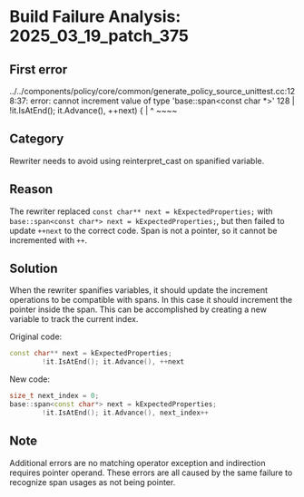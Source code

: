 # Build Failure Analysis: 2025_03_19_patch_375

## First error

../../components/policy/core/common/generate_policy_source_unittest.cc:128:37: error: cannot increment value of type 'base::span<const char *>'
  128 |        !it.IsAtEnd(); it.Advance(), ++next) {
      |                                     ^ ~~~~

## Category
Rewriter needs to avoid using reinterpret_cast on spanified variable.

## Reason
The rewriter replaced `const char** next = kExpectedProperties;` with `base::span<const char*> next = kExpectedProperties;`, but then failed to update `++next` to the correct code. Span is not a pointer, so it cannot be incremented with `++`.

## Solution
When the rewriter spanifies variables, it should update the increment operations to be compatible with spans. In this case it should increment the pointer inside the span. This can be accomplished by creating a new variable to track the current index.

Original code:
```c++
const char** next = kExpectedProperties;
        !it.IsAtEnd(); it.Advance(), ++next
```

New code:
```c++
size_t next_index = 0;
base::span<const char*> next = kExpectedProperties;
        !it.IsAtEnd(); it.Advance(), next_index++
```

## Note
Additional errors are no matching operator exception and indirection requires pointer operand. These errors are all caused by the same failure to recognize span usages as not being pointer.